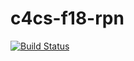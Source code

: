# c4cs-f18-rpn

[![Build Status](https://travis-ci.org/asraine-umich/c4cs-f18-rpn.svg?branch=master)](https://travis-ci.org/asraine-umich/c4cs-f18-rpn)
